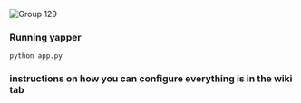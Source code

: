 ![Group 129](https://github.com/user-attachments/assets/f0de6566-940e-4922-a4cc-388db52d5c5d)

### Running yapper

`python app.py`

### instructions on how you can configure everything is in the wiki tab
